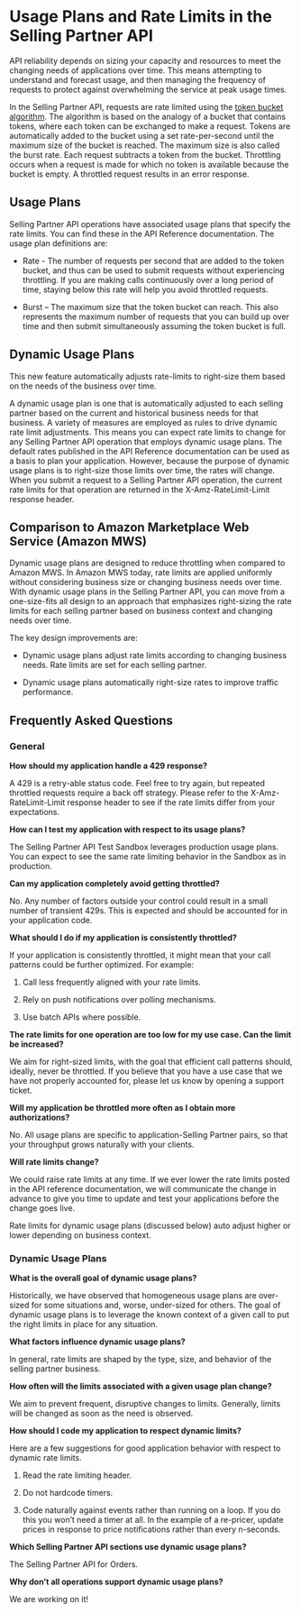# Usage Plans and Rate Limits in the Selling Partner API

API reliability depends on sizing your capacity and resources to meet the changing needs of applications over time. This means attempting to understand and forecast usage, and then managing the frequency of requests to protect against overwhelming the service at peak usage times.

In the Selling Partner API, requests are rate limited using the [token bucket algorithm](https://en.wikipedia.org/wiki/Token_bucket). The algorithm is based on the analogy of a bucket that contains tokens, where each token can be exchanged to make a request. Tokens are automatically added to the bucket using a set rate-per-second until the maximum size of the bucket is reached. The maximum size is also called the burst rate. Each request subtracts a token from the bucket. Throttling occurs when a request is made for which no token is available because the bucket is empty. A throttled request results in an error response.

## Usage Plans

Selling Partner API operations have associated usage plans that specify the rate limits. You can find these in the API Reference documentation. The usage plan definitions are:

- Rate - The number of requests per second that are added to the token bucket, and thus can be used to submit requests without experiencing throttling. If you are making calls continuously over a long period of time, staying below this rate will help you avoid throttled requests.

- Burst – The maximum size that the token bucket can reach. This also represents the maximum number of requests that you can build up over time and then submit simultaneously assuming the token bucket is full.

## Dynamic Usage Plans

This new feature automatically adjusts rate-limits to right-size them based on the needs of the business over time.

A dynamic usage plan is one that is automatically adjusted to each selling partner based on the current and historical business needs for that business. A variety of measures are employed as rules to drive dynamic rate limit adjustments. This means you can expect rate limits to change for any Selling Partner API operation that employs dynamic usage plans. The default rates published in the API Reference documentation can be used as a basis to plan your application. However, because the purpose of dynamic usage plans is to right-size those limits over time, the rates will change. When you submit a request to a Selling Partner API operation, the current rate limits for that operation are returned in the X-Amz-RateLimit-Limit response header.

## Comparison to Amazon Marketplace Web Service (Amazon MWS)

Dynamic usage plans are designed to reduce throttling when compared to Amazon MWS. In Amazon MWS today, rate limits are applied uniformly without considering business size or changing business needs over time. With dynamic usage plans in the Selling Partner API, you can move from a one-size-fits all design to an approach that emphasizes right-sizing the rate limits for each selling partner based on business context and changing needs over time.

The key design improvements are:

- Dynamic usage plans adjust rate limits according to changing business needs. Rate limits are set for each selling partner.

- Dynamic usage plans automatically right-size rates to improve traffic performance.

## Frequently Asked Questions

### General

**How should my application handle a 429 response?**

A 429 is a retry-able status code. Feel free to try again, but repeated throttled requests require a back off strategy. Please refer to the X-Amz-RateLimit-Limit response header to see if the rate limits differ from your expectations.

**How can I test my application with respect to its usage plans?**

The Selling Partner API Test Sandbox leverages production usage plans. You can expect to see the same rate limiting behavior in the Sandbox as in production.

**Can my application completely avoid getting throttled?**

No. Any number of factors outside your control could result in a small number of transient 429s. This is expected and should be accounted for in your application code.

**What should I do if my application is consistently throttled?**

If your application is consistently throttled, it might mean that your call patterns could be further optimized. For example:

1. Call less frequently aligned with your rate limits.

2. Rely on push notifications over polling mechanisms.

3. Use batch APIs where possible.

**The rate limits for one operation are too low for my use case. Can the limit be increased?**

We aim for right-sized limits, with the goal that efficient call patterns should, ideally, never be throttled. If you believe that you have a use case that we have not properly accounted for, please let us know by opening a support ticket.

**Will my application be throttled more often as I obtain more authorizations?**

No. All usage plans are specific to application-Selling Partner pairs, so that your throughput grows naturally with your clients.

**Will rate limits change?**

We could raise rate limits at any time. If we ever lower the rate limits posted in the API reference documentation, we will communicate the change in advance to give you time to update and test your applications before the change goes live.

Rate limits for dynamic usage plans (discussed below) auto adjust higher or lower depending on business context.

### Dynamic Usage Plans

**What is the overall goal of dynamic usage plans?**

Historically, we have observed that homogeneous usage plans are over-sized for some situations and, worse, under-sized for others. The goal of dynamic usage plans is to leverage the known context of a given call to put the right limits in place for any situation.

**What factors influence dynamic usage plans?**

In general, rate limits are shaped by the type, size, and behavior of the selling partner business.

**How often will the limits associated with a given usage plan change?**

We aim to prevent frequent, disruptive changes to limits. Generally, limits will be changed as soon as the need is observed.

**How should I code my application to respect dynamic limits?**

Here are a few suggestions for good application behavior with respect to dynamic rate limits.

1. Read the rate limiting header.

2. Do not hardcode timers.

3. Code naturally against events rather than running on a loop. If you do this you won’t need a timer at all. In the example of a re-pricer, update prices in response to price notifications rather than every n-seconds.

**Which Selling Partner API sections use dynamic usage plans?**

The Selling Partner API for Orders.

**Why don’t all operations support dynamic usage plans?**

We are working on it\!
